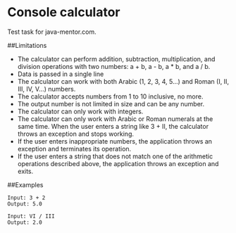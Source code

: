# Console calculator

Test task for java-mentor.com.

##Limitations

* The calculator can perform addition, subtraction, multiplication, and division operations with two numbers: 
a + b, a - b, a * b, and a / b. 
* Data is passed in a single line
* The calculator can work with both Arabic (1, 2, 3, 4, 5...) and Roman (I, II, III, IV, V...) numbers.
* The calculator accepts numbers from 1 to 10 inclusive, no more.
* The output number is not limited in size and can be any number.
* The calculator can only work with integers.
* The calculator can only work with Arabic or Roman numerals at the same time. When the user enters a string like 
3 + II, the calculator throws an exception and stops working.
* If the user enters inappropriate numbers, the application throws an exception and terminates its operation.
* If the user enters a string that does not match one of the arithmetic operations described above, 
the application throws an exception and exits.

##Examples

```
Input: 3 + 2
Output: 5.0
```

```
Input: VI / III
Output: 2.0
```